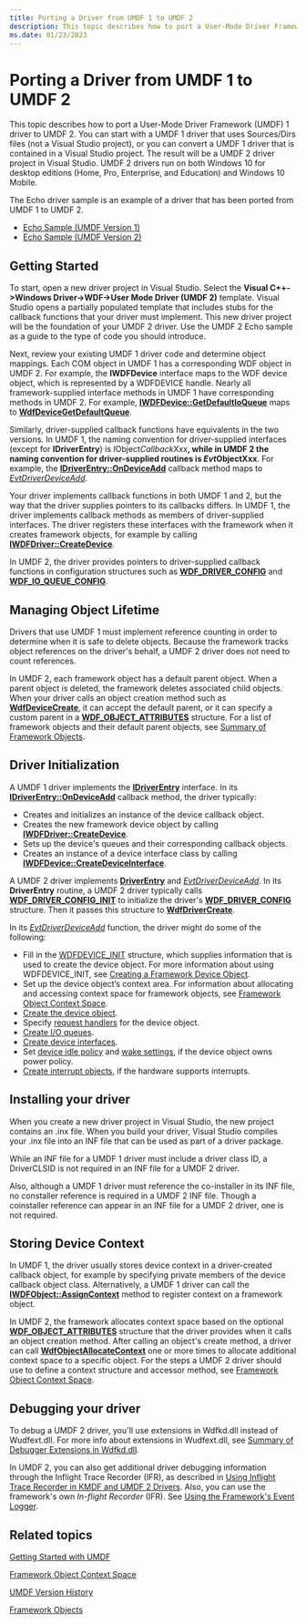 ```yaml
---
title: Porting a Driver from UMDF 1 to UMDF 2
description: This topic describes how to port a User-Mode Driver Framework (UMDF) 1 driver to UMDF 2.
ms.date: 01/23/2023
---
```


# Porting a Driver from UMDF 1 to UMDF 2


This topic describes how to port a User-Mode Driver Framework (UMDF) 1 driver to UMDF 2. You can start with a UMDF 1 driver that uses Sources/Dirs files (not a Visual Studio project), or you can convert a UMDF 1 driver that is contained in a Visual Studio project. The result will be a UMDF 2 driver project in Visual Studio. UMDF 2 drivers run on both Windows 10 for desktop editions (Home, Pro, Enterprise, and Education) and Windows 10 Mobile.

The Echo driver sample is an example of a driver that has been ported from UMDF 1 to UMDF 2.

-   [Echo Sample (UMDF Version 1)](user-mode-driver-framework-design-guide.md)
-   [Echo Sample (UMDF Version 2)](https://go.microsoft.com/fwlink/p/?LinkId=617708)

## Getting Started


To start, open a new driver project in Visual Studio. Select the **Visual C++-&gt;Windows Driver-&gt;WDF-&gt;User Mode Driver (UMDF 2)** template. Visual Studio opens a partially populated template that includes stubs for the callback functions that your driver must implement. This new driver project will be the foundation of your UMDF 2 driver. Use the UMDF 2 Echo sample as a guide to the type of code you should introduce.

Next, review your existing UMDF 1 driver code and determine object mappings. Each COM object in UMDF 1 has a corresponding WDF object in UMDF 2. For example, the **IWDFDevice** interface maps to the WDF device object, which is represented by a WDFDEVICE handle. Nearly all framework-supplied interface methods in UMDF 1 have corresponding methods in UMDF 2. For example, [**IWDFDevice::GetDefaultIoQueue**](/windows-hardware/drivers/ddi/wudfddi/nf-wudfddi-iwdfdevice-getdefaultioqueue) maps to [**WdfDeviceGetDefaultQueue**](/windows-hardware/drivers/ddi/wdfdevice/nf-wdfdevice-wdfdevicegetdefaultqueue).

Similarly, driver-supplied callback functions have equivalents in the two versions. In UMDF 1, the naming convention for driver-supplied interfaces (except for **IDriverEntry**) is *I*Object*Callback*Xxx<strong>, while in UMDF 2 the naming convention for driver-supplied routines is *Evt*ObjectXxx</strong>. For example, the [**IDriverEntry::OnDeviceAdd**](/windows-hardware/drivers/ddi/wudfddi/nf-wudfddi-idriverentry-ondeviceadd) callback method maps to [*EvtDriverDeviceAdd*](/windows-hardware/drivers/ddi/wdfdriver/nc-wdfdriver-evt_wdf_driver_device_add).

Your driver implements callback functions in both UMDF 1 and 2, but the way that the driver supplies pointers to its callbacks differs. In UMDF 1, the driver implements callback methods as members of driver-supplied interfaces. The driver registers these interfaces with the framework when it creates framework objects, for example by calling [**IWDFDriver::CreateDevice**](/windows-hardware/drivers/ddi/wudfddi/nf-wudfddi-iwdfdriver-createdevice).

In UMDF 2, the driver provides pointers to driver-supplied callback functions in configuration structures such as [**WDF\_DRIVER\_CONFIG**](/windows-hardware/drivers/ddi/wdfdriver/ns-wdfdriver-_wdf_driver_config) and [**WDF\_IO\_QUEUE\_CONFIG**](/windows-hardware/drivers/ddi/wdfio/ns-wdfio-_wdf_io_queue_config).

## Managing Object Lifetime


Drivers that use UMDF 1 must implement reference counting in order to determine when it is safe to delete objects. Because the framework tracks object references on the driver's behalf, a UMDF 2 driver does not need to count references.

In UMDF 2, each framework object has a default parent object. When a parent object is deleted, the framework deletes associated child objects. When your driver calls an object creation method such as [**WdfDeviceCreate**](/windows-hardware/drivers/ddi/wdfdevice/nf-wdfdevice-wdfdevicecreate), it can accept the default parent, or it can specify a custom parent in a [**WDF\_OBJECT\_ATTRIBUTES**](/windows-hardware/drivers/ddi/wdfobject/ns-wdfobject-_wdf_object_attributes) structure. For a list of framework objects and their default parent objects, see [Summary of Framework Objects](summary-of-framework-objects.md).

## Driver Initialization


A UMDF 1 driver implements the [**IDriverEntry**](/windows-hardware/drivers/ddi/wudfddi/nn-wudfddi-idriverentry) interface. In its [**IDriverEntry::OnDeviceAdd**](/windows-hardware/drivers/ddi/wudfddi/nf-wudfddi-idriverentry-ondeviceadd) callback method, the driver typically:

-   Creates and initializes an instance of the device callback object.
-   Creates the new framework device object by calling [**IWDFDriver::CreateDevice**](/windows-hardware/drivers/ddi/wudfddi/nf-wudfddi-iwdfdriver-createdevice).
-   Sets up the device's queues and their corresponding callback objects.
-   Creates an instance of a device interface class by calling [**IWDFDevice::CreateDeviceInterface**](/windows-hardware/drivers/ddi/wudfddi/nf-wudfddi-iwdfdevice-createdeviceinterface).

A UMDF 2 driver implements [**DriverEntry**](./driverentry-for-kmdf-drivers.md) and [*EvtDriverDeviceAdd*](/windows-hardware/drivers/ddi/wdfdriver/nc-wdfdriver-evt_wdf_driver_device_add). In its **DriverEntry** routine, a UMDF 2 driver typically calls [**WDF\_DRIVER\_CONFIG\_INIT**](/windows-hardware/drivers/ddi/wdfdriver/nf-wdfdriver-wdf_driver_config_init) to initialize the driver's [**WDF\_DRIVER\_CONFIG**](/windows-hardware/drivers/ddi/wdfdriver/ns-wdfdriver-_wdf_driver_config) structure. Then it passes this structure to [**WdfDriverCreate**](/windows-hardware/drivers/ddi/wdfdriver/nf-wdfdriver-wdfdrivercreate).

In its [*EvtDriverDeviceAdd*](/windows-hardware/drivers/ddi/wdfdriver/nc-wdfdriver-evt_wdf_driver_device_add) function, the driver might do some of the following:

-   Fill in the [WDFDEVICE\_INIT](./wdfdevice_init.md) structure, which supplies information that is used to create the device object. For more information about using WDFDEVICE\_INIT, see [Creating a Framework Device Object](creating-a-framework-device-object.md).
-   Set up the device object’s context area. For information about allocating and accessing context space for framework objects, see [Framework Object Context Space](framework-object-context-space.md).
-   [Create the device object](creating-a-framework-device-object.md).
-   Specify [request handlers](request-handlers.md) for the device object.
-   [Create I/O queues](creating-i-o-queues.md).
-   [Create device interfaces](using-device-interfaces.md).
-   Set [device idle policy](supporting-idle-power-down.md) and [wake settings](supporting-system-wake-up.md), if the device object owns power policy.
-   [Create interrupt objects](creating-an-interrupt-object.md), if the hardware supports interrupts.

## Installing your driver


When you create a new driver project in Visual Studio, the new project contains an .inx file. When you build your driver, Visual Studio compiles your .inx file into an INF file that can be used as part of a driver package.

While an INF file for a UMDF 1 driver must include a driver class ID, a DriverCLSID is not required in an INF file for a UMDF 2 driver.

Also, although a UMDF 1 driver must reference the co-installer in its INF file, no constaller reference is required in a UMDF 2 INF file. Though a coinstaller reference can appear in an INF file for a UMDF 2 driver, one is not required.

## Storing Device Context


In UMDF 1, the driver usually stores device context in a driver-created callback object, for example by specifying private members of the device callback object class. Alternatively, a UMDF 1 driver can call the [**IWDFObject::AssignContext**](/windows-hardware/drivers/ddi/wudfddi/nf-wudfddi-iwdfobject-assigncontext) method to register context on a framework object.

In UMDF 2, the framework allocates context space based on the optional [**WDF\_OBJECT\_ATTRIBUTES**](/windows-hardware/drivers/ddi/wdfobject/ns-wdfobject-_wdf_object_attributes) structure that the driver provides when it calls an object creation method. After calling an object's create method, a driver can call [**WdfObjectAllocateContext**](/windows-hardware/drivers/ddi/wdfobject/nf-wdfobject-wdfobjectallocatecontext) one or more times to allocate additional context space to a specific object. For the steps a UMDF 2 driver should use to define a context structure and accessor method, see [Framework Object Context Space](framework-object-context-space.md).

## Debugging your driver


To debug a UMDF 2 driver, you'll use extensions in Wdfkd.dll instead of Wudfext.dll. For more info about extensions in Wudfext.dll, see [Summary of Debugger Extensions in Wdfkd.dll](debugger-extensions-for-kmdf-drivers.md).

In UMDF 2, you can also get additional driver debugging information through the Inflight Trace Recorder (IFR), as described in [Using Inflight Trace Recorder in KMDF and UMDF 2 Drivers](using-wpp-software-tracing-in-kmdf-and-umdf-2-drivers.md). Also, you can use the framework's own *In-flight Recorder* (IFR). See [Using the Framework's Event Logger](using-the-framework-s-event-logger.md).

## Related topics


[Getting Started with UMDF](getting-started-with-umdf-version-2.md)

[Framework Object Context Space](framework-object-context-space.md)

[UMDF Version History](umdf-version-history.md)

[Framework Objects](framework-objects.md)

 

